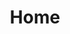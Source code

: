 ---
layout: home
title: Home
image: /assets/images/logo.svg
main_content: >
  # Hello Friend. Hello World.

  A community for players across Southern Ontario, Canada.
  
  Players participate in a league every set for an opportunity to compete in an invitational.
  
  See the links above to learn more.
  
nav: true
footer: true
permalink: /
---